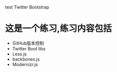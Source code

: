 test Twitter Bootstrap<br />
        <h1>这是一个练习,练习内容包括</h1>
        <ul>
            <li>GitHub版本控制</li>
            <li>Twitter Boot libs</li>
            <li>Less.js</li>
            <li>backbones.js</li>
            <li>Modernizr.js</li>
        </ul> 
